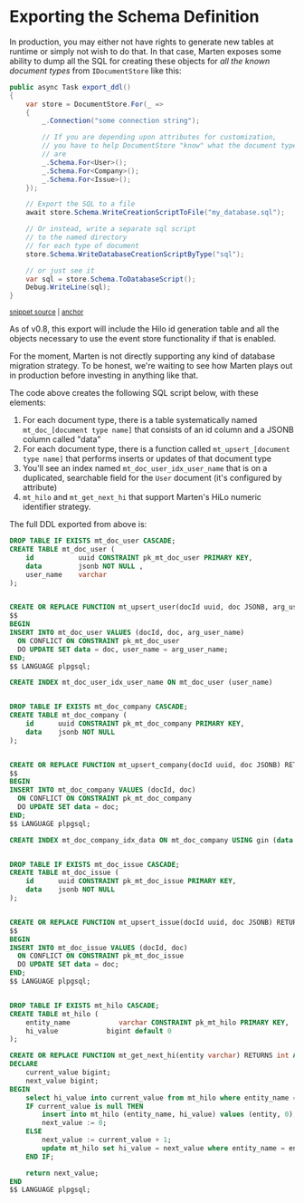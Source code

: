 # Exporting the Schema Definition

In production, you
may either not have rights to generate new tables at runtime or simply not wish to do that. In that case, Marten exposes some ability to dump all
the SQL for creating these objects for *all the known document types* from `IDocumentStore` like this:

<!-- snippet: sample_export-ddl -->
<a id='snippet-sample_export-ddl'></a>
```cs
public async Task export_ddl()
{
    var store = DocumentStore.For(_ =>
    {
        _.Connection("some connection string");

        // If you are depending upon attributes for customization,
        // you have to help DocumentStore "know" what the document types
        // are
        _.Schema.For<User>();
        _.Schema.For<Company>();
        _.Schema.For<Issue>();
    });

    // Export the SQL to a file
    await store.Schema.WriteCreationScriptToFile("my_database.sql");

    // Or instead, write a separate sql script
    // to the named directory
    // for each type of document
    store.Schema.WriteDatabaseCreationScriptByType("sql");

    // or just see it
    var sql = store.Schema.ToDatabaseScript();
    Debug.WriteLine(sql);
}
```
<sup><a href='https://github.com/JasperFx/marten/blob/master/src/Marten.Testing/Examples/ExportingDDL.cs#L9-L37' title='Snippet source file'>snippet source</a> | <a href='#snippet-sample_export-ddl' title='Start of snippet'>anchor</a></sup>
<!-- endSnippet -->

As of v0.8, this export will include the Hilo id generation table and all the objects necessary to use the event store functionality if that is enabled.

For the moment, Marten is not directly supporting any kind of database migration strategy. To be honest, we're waiting to see how Marten plays out in production before investing in anything like that.

The code above creates the following SQL script below, with these elements:

1. For each document type, there is a table systematically named `mt_doc_[document type name]` that consists of an id column and a
   JSONB column called "data"
1. For each document type, there is a function called `mt_upsert_[document type name]` that performs inserts or updates of that document type
1. You'll see an index named `mt_doc_user_idx_user_name` that is on a duplicated, searchable field for the `User` document (it's configured by attribute)
1. `mt_hilo` and `mt_get_next_hi` that support Marten's HiLo numeric identifier strategy.

The full DDL exported from above is:

```sql
DROP TABLE IF EXISTS mt_doc_user CASCADE;
CREATE TABLE mt_doc_user (
    id           uuid CONSTRAINT pk_mt_doc_user PRIMARY KEY,
    data         jsonb NOT NULL ,
    user_name    varchar
);


CREATE OR REPLACE FUNCTION mt_upsert_user(docId uuid, doc JSONB, arg_user_name varchar) RETURNS VOID AS
$$
BEGIN
INSERT INTO mt_doc_user VALUES (docId, doc, arg_user_name)
  ON CONFLICT ON CONSTRAINT pk_mt_doc_user
  DO UPDATE SET data = doc, user_name = arg_user_name;
END;
$$ LANGUAGE plpgsql;

CREATE INDEX mt_doc_user_idx_user_name ON mt_doc_user (user_name)


DROP TABLE IF EXISTS mt_doc_company CASCADE;
CREATE TABLE mt_doc_company (
    id      uuid CONSTRAINT pk_mt_doc_company PRIMARY KEY,
    data    jsonb NOT NULL
);


CREATE OR REPLACE FUNCTION mt_upsert_company(docId uuid, doc JSONB) RETURNS VOID AS
$$
BEGIN
INSERT INTO mt_doc_company VALUES (docId, doc)
  ON CONFLICT ON CONSTRAINT pk_mt_doc_company
  DO UPDATE SET data = doc;
END;
$$ LANGUAGE plpgsql;

CREATE INDEX mt_doc_company_idx_data ON mt_doc_company USING gin (data jsonb_path_ops)


DROP TABLE IF EXISTS mt_doc_issue CASCADE;
CREATE TABLE mt_doc_issue (
    id      uuid CONSTRAINT pk_mt_doc_issue PRIMARY KEY,
    data    jsonb NOT NULL
);


CREATE OR REPLACE FUNCTION mt_upsert_issue(docId uuid, doc JSONB) RETURNS VOID AS
$$
BEGIN
INSERT INTO mt_doc_issue VALUES (docId, doc)
  ON CONFLICT ON CONSTRAINT pk_mt_doc_issue
  DO UPDATE SET data = doc;
END;
$$ LANGUAGE plpgsql;


DROP TABLE IF EXISTS mt_hilo CASCADE;
CREATE TABLE mt_hilo (
    entity_name            varchar CONSTRAINT pk_mt_hilo PRIMARY KEY,
    hi_value            bigint default 0
);

CREATE OR REPLACE FUNCTION mt_get_next_hi(entity varchar) RETURNS int AS $$
DECLARE
    current_value bigint;
    next_value bigint;
BEGIN
    select hi_value into current_value from mt_hilo where entity_name = entity;
    IF current_value is null THEN
        insert into mt_hilo (entity_name, hi_value) values (entity, 0);
        next_value := 0;
    ELSE
        next_value := current_value + 1;
        update mt_hilo set hi_value = next_value where entity_name = entity;
    END IF;

    return next_value;
END
$$ LANGUAGE plpgsql;
```
